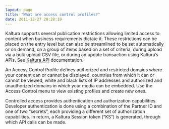 ```yaml
---
layout: page
title: "What are access control profiles?"
date: 2011-12-27 20:28:19
---
```


Kaltura supports several publication restrictions allowing limited access to content when business requirements dictate it. These restrictions can be placed on the entry level but can also be streamlined to be set automatically or on demand, on a group of items based on a set of criteria, during upload via a bulk upload CSV file, or during an update transaction using Kaltura’s APIs. See <a href="http://www.kaltura.com/api_v3/testmeDoc/index.php?object=KalturaResource" target="_blank" title="Kaltura API documentation">Kaltura API</a> documentation.

An Access Control Profile defines authorized and restricted domains where your content can or cannot be displayed, countries from which it can or cannot be viewed, white and black lists of IP addresses and authorized and unauthorized domains in which your media can be embedded. Use the Access Control menu to view existing profiles and create new ones.

Controlled access provides authentication and authorization capabilities. Developer authentication is done using a combination of the Partner ID and one of two “secrets”, each providing a different set of authorization capabilities. In return, a Kaltura Session token (“KS”) is generated, through which API calls can be made.
